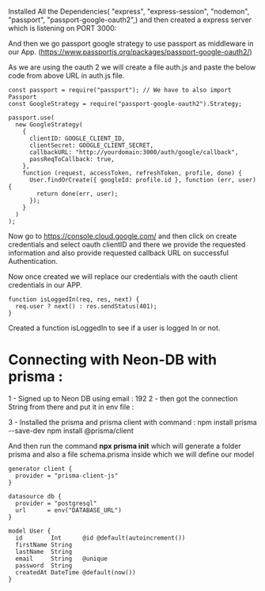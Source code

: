 Installed All the Dependencies( "express",
"express-session",
"nodemon",
"passport",
"passport-google-oauth2",) and then created a express server which is listening on PORT 3000:

And then we go passport google strategy to use passport as middleware in our App. (https://www.passportjs.org/packages/passport-google-oauth2/)

As we are using the oauth 2 we will create a file auth.js and paste the below code from above URL in auth.js file.

```JS
const passport = require("passport"); // We have to also import Passport
const GoogleStrategy = require("passport-google-oauth2").Strategy;

passport.use(
  new GoogleStrategy(
    {
      clientID: GOOGLE_CLIENT_ID,
      clientSecret: GOOGLE_CLIENT_SECRET,
      callbackURL: "http://yourdomain:3000/auth/google/callback",
      passReqToCallback: true,
    },
    function (request, accessToken, refreshToken, profile, done) {
      User.findOrCreate({ googleId: profile.id }, function (err, user) {
        return done(err, user);
      });
    }
  )
);

```

Now go to https://console.cloud.google.com/ and then click on create credentials and select oauth clientID and there we provide the requested information and also provide requested callback URL on successful Authentication.

Now once created we will replace our credentials with the oauth client credentials in our APP.

```JS
function isLoggedIn(req, res, next) {
  req.user ? next() : res.sendStatus(401);
}
```

Created a function isLoggedIn to see if a user is logged In or not.

# Connecting with Neon-DB with prisma :

1 - Signed up to Neon DB using email : 192
2 - then got the connection String from there and put it in env file :

3 - Installed the prisma and prisma client with command :
npm install prisma --save-dev
npm install @prisma/client

And then run the command **npx prisma init** which will generate a folder prisma and also a file schema.prisma inside which we will define our model

```JS
generator client {
  provider = "prisma-client-js"
}

datasource db {
  provider = "postgresql"
  url      = env("DATABASE_URL")
}

model User {
  id        Int      @id @default(autoincrement())
  firstName String
  lastName  String
  email     String   @unique
  password  String
  createdAt DateTime @default(now())
}

```
